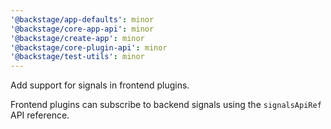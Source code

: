 ```yaml
---
'@backstage/app-defaults': minor
'@backstage/core-app-api': minor
'@backstage/create-app': minor
'@backstage/core-plugin-api': minor
'@backstage/test-utils': minor
---
```


Add support for signals in frontend plugins.

Frontend plugins can subscribe to backend signals using the `signalsApiRef`
API reference.
